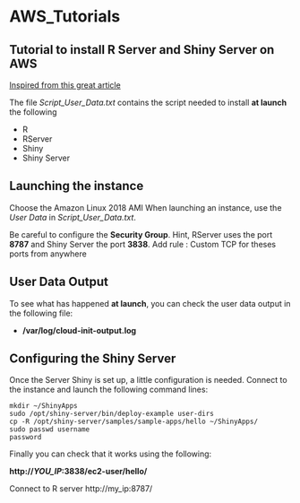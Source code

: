 # AWS_Tutorials
## Tutorial to install R Server and Shiny Server on AWS

[Inspired from this great article](https://aws.amazon.com/blogs/big-data/running-r-on-aws/)

The file *Script_User_Data.txt* contains the script needed to install **at launch** the following
* R
* RServer
* Shiny
* Shiny Server

## Launching the instance
Choose the Amazon Linux 2018 AMI
When launching an instance, use the *User Data* in *Script_User_Data.txt*.

Be careful to configure the **Security Group**. Hint, RServer uses the port **8787** and Shiny Server the port **3838**.
Add rule : Custom TCP for theses ports from anywhere

## User Data Output
To see what has happened **at launch**, you can check the user data output in the following file:
* **/var/log/cloud-init-output.log**

## Configuring the Shiny Server
Once the Server Shiny is set up, a little configuration is needed.
Connect to the instance and launch the following command lines:

```
mkdir ~/ShinyApps
sudo /opt/shiny-server/bin/deploy-example user-dirs
cp -R /opt/shiny-server/samples/sample-apps/hello ~/ShinyApps/
sudo passwd username
password
```

Finally you can check that it works using the following:

__http://*YOU_IP*:3838/ec2-user/hello/__

Connect to R server http://my_ip:8787/
